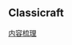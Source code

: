 Classicraft
---
[内容梳理](https://docs.qq.com/mind/DTnBRc2ZkeU9janp2?scene=7724fc41f6be4e428a568411o7Kpo1&groupUin=HICWjKswzZZmYXlU3luDPQ%25253D%25253D&ADUIN=2738722282&ADSESSION=1666309844&ADTAG=CLIENT.QQ.5668_.0&ADPUBNO=27257)
